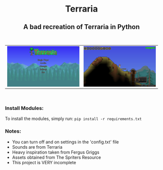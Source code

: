 <h1 align="center">Terraria</h1>
<h2 align="center">A bad recreation of Terraria in Python</h2>
<br />
<table>
    <tr>
        <td>
            <img src="/assets/images/readme/menu_screen.png?raw=true" />
        </td>
        <td>
            <img src="/assets/images/readme/gameplay.png?raw=true" />
        </td>
    </tr>
</table>
<br />
<h3>Install Modules:</h3>
<p>To install the modules, simply run: <code>pip install -r requirements.txt</code></p>

<h3>Notes:</h3>
<ul>
    <li>You can turn off and on settings in the 'config.txt' file</li>
    <li>Sounds are from Terraria</li>
    <li>Heavy inspiration taken from Fergus Griggs</li>
    <li>Assets obtained from The Spriters Resource</li>
    <li>This project is VERY incomplete</li>
</ul>
